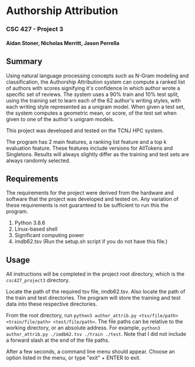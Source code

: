 # Authorship Attribution
### CSC 427 - Project 3
#### Aidan Stoner, Nicholas Merritt, Jason Perrella

## Summary

Using natural language processing concepts such as N-Gram modeling and classification, the Authorship Attribution system can compute a ranked list of authors with scores signifying it's confidence in which author wrote a specific set of reviews. The system uses a 90% train and 10% test split, using the training set to learn each of the 62 author's writing styles, with each writing style represented as a unigram model. When given a test set, the system computes a geometric mean, or score, of the test set when given to one of the author's unigram models.

This project was developed and tested on the TCNJ HPC system.

The program has 2 main features, a ranking list feature and a top k evaluation feature. These features include versions for AllTokens and Singletons. Results will always slightly differ as the training and test sets are always randomly selected.

## Requirements

The requirements for the project were derived from the hardware and software that the project was developed and tested on. Any variation of these requirements is not guaranteed to be sufficient to run this the program.
1. Python 3.8.6
2. Linux-based shell
3. Significant computing power
4. imdb62.tsv (Run the setup.sh script if you do not have this file.)

## Usage

All instructions will be completed in the project root directory, which is the `csc427_project3` directory.

Locate the path of the required tsv file, imdb62.tsv. Also locate the path of the train and test directories. The program will store the training and test data into these respective directories.

From the root directory, run `python3 author_attrib.py <tsv/file/path> <train/file/path> <test/file/path>`. The file paths can be relative to the working directory, or an absolute address.
For example, `python3 author_attrib.py ./imdb62.tsv ./train ./test`. Note that I did not include a forward slash at the end of the file paths.

After a few seconds, a command line menu should appear. Choose an option listed in the menu, or type "exit" + ENTER to exit.
